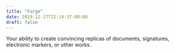 ```yaml
---
title: "Forge"
date: 2019-12-17T22:14:37-08:00
draft: false
---
```


Your ability to create convincing replicas of documents, signatures, electronic markers, or other works.